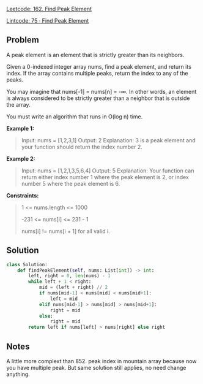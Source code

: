 [Leetcode: 162. Find Peak Element](https://leetcode.com/problems/find-peak-element/)

[Lintcode: 75 · Find Peak Element](https://www.lintcode.com/problem/75/)

## Problem
A peak element is an element that is strictly greater than its neighbors.

Given a 0-indexed integer array nums, find a peak element, and return its index. If the array contains multiple peaks, return the index to any of the peaks.

You may imagine that nums[-1] = nums[n] = -∞. In other words, an element is always considered to be strictly greater than a neighbor that is outside the array.

You must write an algorithm that runs in O(log n) time.

**Example 1:**
> Input: nums = [1,2,3,1]
> Output: 2
> Explanation: 3 is a peak element and your function should return the index number 2.

**Example 2:**
>Input: nums = [1,2,1,3,5,6,4]
>Output: 5
>Explanation: Your function can return either index number 1 where the peak element is 2, or index number 5 where the peak element is 6.
 

**Constraints:**
>1 <= nums.length <= 1000
> 
>-231 <= nums[i] <= 231 - 1
> 
>nums[i] != nums[i + 1] for all valid i.
> 

## Solution
```python
class Solution:
    def findPeakElement(self, nums: List[int]) -> int:
        left, right = 0, len(nums) - 1
        while left + 1 < right:
            mid = (left + right) // 2
            if nums[mid-1] < nums[mid] < nums[mid+1]:
                left = mid
            elif nums[mid-1] > nums[mid] > nums[mid+1]:
                right = mid
            else:
                right = mid
        return left if nums[left] > nums[right] else right
```

## Notes
A little more complext than 852. peak index in mountain array because now you have multiple peak.
But same solution still applies, no need change anything.
